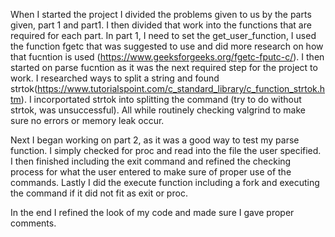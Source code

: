 When I started the project I divided the problems given to us by the parts given, part 1 and part1. I then divided that work into the functions that are required for each part. In part 1, I need to set the get_user_function, I used the function fgetc that was suggested to use and did more research on how that fucntion is used (https://www.geeksforgeeks.org/fgetc-fputc-c/). I then started on parse fucntion as it was the next required step for the project to work. I researched ways to split a string and found strtok(https://www.tutorialspoint.com/c_standard_library/c_function_strtok.htm). I incorportated strtok into splitting the command (try to do without strtok, was unsuccessful). All while routinely checking valgrind to make sure no errors or memory leak occur.

Next I began working on part 2, as it was a good way to test my parse function. I simply checked for proc and read into the file the user specified. I then finished including the exit command and refined the checking process for what the user entered to make sure of proper use of the commands. Lastly I did the execute function including a fork and executing the command if it did not fit as exit or proc. 

In the end I refined the look of my code and made sure I gave proper comments. 